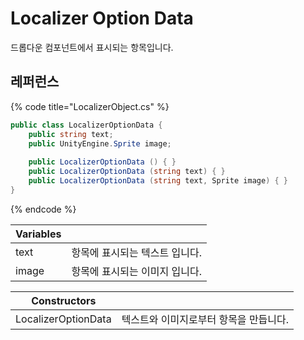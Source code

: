 # Localizer Option Data

드롭다운 컴포넌트에서 표시되는 항목입니다.

## 레퍼런스

{% code title="LocalizerObject.cs" %}
```csharp
public class LocalizerOptionData { 
    public string text;
    public UnityEngine.Sprite image;
    
    public LocalizerOptionData () { }
    public LocalizerOptionData (string text) { }
    public LocalizerOptionData (string text, Sprite image) { }
}
```
{% endcode %}

| Variables |                   |
| --------- | ----------------- |
| text      | 항목에 표시되는 텍스트 입니다. |
| image     | 항목에 표시되는 이미지 입니다. |

| Constructors        |                       |
| ------------------- | --------------------- |
| LocalizerOptionData | 텍스트와 이미지로부터 항목을 만듭니다. |

